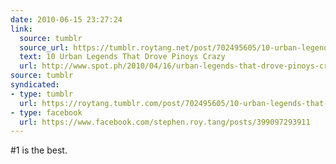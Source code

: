 ```yaml
---
date: 2010-06-15 23:27:24
link:
  source: tumblr
  source_url: https://tumblr.roytang.net/post/702495605/10-urban-legends-that-drove-pinoys-crazy
  text: 10 Urban Legends That Drove Pinoys Crazy
  url: http://www.spot.ph/2010/04/16/urban-legends-that-drove-pinoys-crazy/
source: tumblr
syndicated:
- type: tumblr
  url: https://roytang.tumblr.com/post/702495605/10-urban-legends-that-drove-pinoys-crazy
- type: facebook
  url: https://www.facebook.com/stephen.roy.tang/posts/399097293911
---
```


<p>#1 is the best.</p>